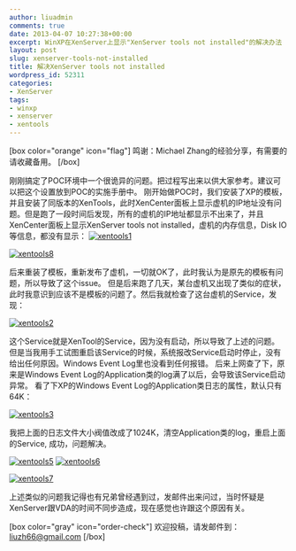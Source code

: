 ```yaml
---
author: liuadmin
comments: true
date: 2013-04-07 10:27:38+00:00
excerpt: WinXP在XenServer上显示"XenServer tools not installed"的解决办法
layout: post
slug: xenserver-tools-not-installed
title: 解决XenServer tools not installed
wordpress_id: 52311
categories:
- XenServer
tags:
- winxp
- xenserver
- xentools
---
```


[box color="orange" icon="flag"]
鸣谢：Michael Zhang的经验分享，有需要的请收藏备用。
[/box]

刚刚搞定了POC环境中一个很诡异的问题。把过程写出来以供大家参考。建议可以把这个设置放到POC的实施手册中。
刚开始做POC时，我们安装了XP的模板，并且安装了同版本的XenTools，此时XenCenter面板上显示虚机的IP地址没有问题。但是跑了一段时间后发现，所有的虚机的IP地址都显示不出来了，并且XenCenter面板上显示XenServer tools not installed，虚机的内存信息，Disk IO等信息，都没有显示：
[![xentools1](http://cdn1.martinliu.cn/wp-content/uploads/2013/04/xentools1.png)](http://cdn1.martinliu.cn/wp-content/uploads/2013/04/xentools1.png)

[![xentools8](http://cdn1.martinliu.cn/wp-content/uploads/2013/04/xentools8.png)](http://cdn1.martinliu.cn/wp-content/uploads/2013/04/xentools8.png)

后来重装了模板，重新发布了虚机，一切就OK了，此时我认为是原先的模板有问题，所以导致了这个issue。
但是后来跑了几天，某台虚机又出现了类似的症状，此时我意识到应该不是模板的问题了。然后我就检查了这台虚机的Service，发现：

[![xentools2](http://cdn1.martinliu.cn/wp-content/uploads/2013/04/xentools2.png)](http://cdn1.martinliu.cn/wp-content/uploads/2013/04/xentools2.png)

这个Service就是XenTool的Service，因为没有启动，所以导致了上述的问题。
但是当我用手工试图重启该Service的时候，系统报改Service启动时停止，没有给出任何原因。Windows Event Log里也没看到任何报错。
后来上网查了下，原来是Windows Event Log的Application类的log满了以后，会导致该Service启动异常。
看了下XP的Windows Event Log的Application类日志的属性，默认只有64K：

[![xentools3](http://cdn1.martinliu.cn/wp-content/uploads/2013/04/xentools3.png)](http://cdn1.martinliu.cn/wp-content/uploads/2013/04/xentools3.png)

我把上面的日志文件大小阀值改成了1024K，清空Application类的log，重启上面的Service, 成功，问题解决。

[![xentools5](http://cdn1.martinliu.cn/wp-content/uploads/2013/04/xentools5.png)](http://cdn1.martinliu.cn/wp-content/uploads/2013/04/xentools5.png)
[![xentools6](http://cdn1.martinliu.cn/wp-content/uploads/2013/04/xentools6.png)](http://cdn1.martinliu.cn/wp-content/uploads/2013/04/xentools6.png)

[![xentools7](http://cdn1.martinliu.cn/wp-content/uploads/2013/04/xentools7.png)](http://cdn1.martinliu.cn/wp-content/uploads/2013/04/xentools7.png)

上述类似的问题我记得也有兄弟曾经遇到过，发邮件出来问过，当时怀疑是XenServer跟VDA的时间不同步造成，现在感觉也许跟这个原因有关。

[box color="gray" icon="order-check"]
欢迎投稿，请发邮件到： liuzh66@gmail.com
[/box]
